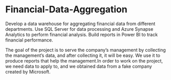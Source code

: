 # Financial-Data-Aggregation
Develop a data warehouse for aggregating financial data from different departments. Use SQL Server for data processing and Azure Synapse Analytics to perform financial analysis. Build reports in Power BI to track financial performance.

The goal of the project is to serve the company’s management by collecting the management’s data, and after collecting it, it will be easy. We use it to produce reports that help the management.In order to work on the project, we need data to apply to, and we obtained data from a fake company created by Microsoft.
